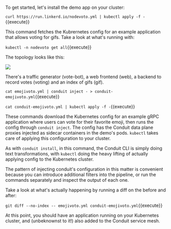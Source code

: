 To get started, let's install the demo app on your cluster:

`curl https://run.linkerd.io/nodevoto.yml | kubectl apply -f -`{{execute}}

This command fetches the Kubrernetes config for an example application that
allows voting for gifs. Take a look at what's running with:

`kubectl -n nodevoto get all`{{execute}}

The topology looks like this:

<img align="center" src="https://linkerd.io/images/topology.svg" />

There's a traffic generator (vote-bot), a web frontend (web), a backend to
record votes (voting) and an index of gifs (gif).



`cat emojivoto.yml | conduit inject - > conduit-emojivoto.yml`{{execute}}

`cat conduit-emojivoto.yml | kubectl apply -f -`{{execute}}

These commands download the Kubernetes config for an example gRPC application where users can vote for their favorite emoji, then runs the config through `conduit inject`. The config has the Conduit data plane proxies injected as sidecar containers in the demo's pods. `kubectl` takes care of applying this configuration to your cluster.

As with `conduit install`, in this command, the Conduit CLI is simply doing text transformations, with `kubectl` doing the heavy lifting of actually applying config to the Kubernetes cluster.

The pattern of injecting conduit's configuration in this matter is convenient because you can introduce additional filters into the pipeline, or run the commands separately and inspect the output of each one.

Take a look at what's actually happening by running a diff on the before and after:

`git diff --no-index -- emojivoto.yml conduit-emojivoto.yml`{{execute}}

At this point, you should have an application running on your Kubernetes cluster, and (unbeknownst to it!) also added to the Conduit service mesh.

